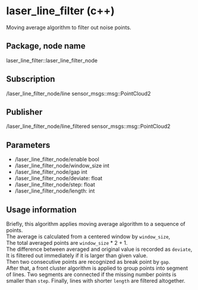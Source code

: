 # laser_line_filter (c++)

Moving average algorithm to filter out noise points.

## Package, node name

laser_line_filter::laser_line_filter_node

## Subscription

/laser_line_filter_node/line sensor_msgs::msg::PointCloud2

## Publisher

/laser_line_filter_node/line_filtered sensor_msgs::msg::PointCloud2

## Parameters

- /laser_line_filter_node/enable bool
- /laser_line_filter_node/window_size int
- /laser_line_filter_node/gap int
- /laser_line_filter_node/deviate: float
- /laser_line_filter_node/step: float
- /laser_line_filter_node/length: int

## Usage information

Briefly, this algorithm applies moving average algorithm to a sequence of points.  
The average is calculated from a centered window by `window_size`,  
The total averaged points are `window_size` * 2 + 1.  
The difference between averaged and original value is recorded as `deviate`,  
It is filtered out immediately if it is larger than given value.  
Then two consecutive points are recognized as break point by `gap`.  
After that, a front cluster algorithm is applied to group points into segment of lines.
Two segments are connected if the missing number points is smaller than `step`. 
Finally, lines with shorter `length` are filtered altogether.


